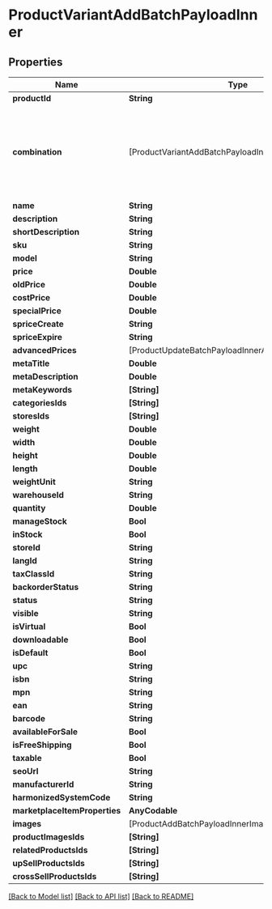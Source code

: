 # ProductVariantAddBatchPayloadInner

## Properties
Name | Type | Description | Notes
------------ | ------------- | ------------- | -------------
**productId** | **String** |  | 
**combination** | [ProductVariantAddBatchPayloadInnerCombinationInner] | A unique combination that contains an array of options and their values, which form a variation. | 
**name** | **String** |  | [optional] 
**description** | **String** |  | [optional] 
**shortDescription** | **String** |  | [optional] 
**sku** | **String** |  | 
**model** | **String** |  | [optional] 
**price** | **Double** |  | [optional] 
**oldPrice** | **Double** |  | [optional] 
**costPrice** | **Double** |  | [optional] 
**specialPrice** | **Double** |  | [optional] 
**spriceCreate** | **String** |  | [optional] 
**spriceExpire** | **String** |  | [optional] 
**advancedPrices** | [ProductUpdateBatchPayloadInnerAdvancedPricesInner] |  | [optional] 
**metaTitle** | **Double** |  | [optional] 
**metaDescription** | **Double** |  | [optional] 
**metaKeywords** | **[String]** |  | [optional] 
**categoriesIds** | **[String]** |  | [optional] 
**storesIds** | **[String]** |  | [optional] 
**weight** | **Double** |  | [optional] 
**width** | **Double** |  | [optional] 
**height** | **Double** |  | [optional] 
**length** | **Double** |  | [optional] 
**weightUnit** | **String** |  | [optional] 
**warehouseId** | **String** |  | [optional] 
**quantity** | **Double** |  | [optional] 
**manageStock** | **Bool** |  | [optional] 
**inStock** | **Bool** |  | [optional] 
**storeId** | **String** |  | [optional] 
**langId** | **String** |  | [optional] 
**taxClassId** | **String** |  | [optional] 
**backorderStatus** | **String** |  | [optional] 
**status** | **String** |  | [optional] 
**visible** | **String** |  | [optional] 
**isVirtual** | **Bool** |  | [optional] 
**downloadable** | **Bool** |  | [optional] 
**isDefault** | **Bool** |  | [optional] 
**upc** | **String** |  | [optional] 
**isbn** | **String** |  | [optional] 
**mpn** | **String** |  | [optional] 
**ean** | **String** |  | [optional] 
**barcode** | **String** |  | [optional] 
**availableForSale** | **Bool** |  | [optional] 
**isFreeShipping** | **Bool** |  | [optional] 
**taxable** | **Bool** |  | [optional] 
**seoUrl** | **String** |  | [optional] 
**manufacturerId** | **String** |  | [optional] 
**harmonizedSystemCode** | **String** |  | [optional] 
**marketplaceItemProperties** | **AnyCodable** |  | [optional] 
**images** | [ProductAddBatchPayloadInnerImagesInner] |  | [optional] 
**productImagesIds** | **[String]** |  | [optional] 
**relatedProductsIds** | **[String]** |  | [optional] 
**upSellProductsIds** | **[String]** |  | [optional] 
**crossSellProductsIds** | **[String]** |  | [optional] 

[[Back to Model list]](../README.md#documentation-for-models) [[Back to API list]](../README.md#documentation-for-api-endpoints) [[Back to README]](../README.md)


